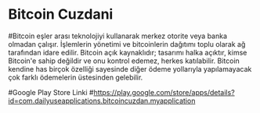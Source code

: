 # Bitcoin Cuzdani




#Bitcoin eşler arası teknolojiyi kullanarak merkez otorite veya banka olmadan çalışır. İşlemlerin yönetimi ve bitcoinlerin dağıtımı toplu olarak ağ tarafından idare edilir. Bitcoin açık kaynaklıdır; tasarımı halka açıktır, kimse Bitcoin'e sahip değildir ve onu kontrol edemez, herkes katılabilir. Bitcoin kendine has birçok özelliği sayesinde diğer ödeme yollarıyla yapılamayacak çok farklı ödemelerin üstesinden gelebilir.


#Google Play Store Linki
#https://play.google.com/store/apps/details?id=com.dailyuseapplications.bitcoincuzdan.myapplication

